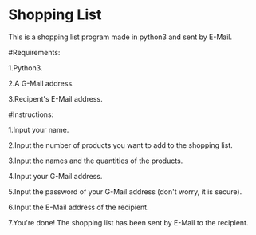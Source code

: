 # Shopping List

This is a shopping list program made in python3 and sent by E-Mail.

#Requirements:

1.Python3.

2.A G-Mail address.

3.Recipent's E-Mail address.


#Instructions:

1.Input your name.

2.Input the number of products you want to add to the shopping list.

3.Input the names and the quantities of the products.

4.Input your G-Mail address.

5.Input the password of your G-Mail address (don't worry, it is secure).

6.Input the E-Mail address of the recipient.

7.You're done! The shopping list has been sent by E-Mail to the recipient.

